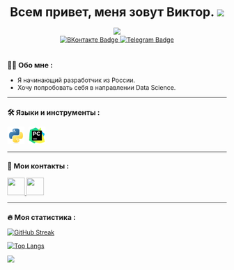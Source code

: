 <h1 align="center">
  Всем привет, меня зовут Виктор.
  <img src="https://media.giphy.com/media/hvRJCLFzcasrR4ia7z/giphy.gif" width="30px"/>
</h1>
<div id="header" align="center">
  <img src="https://media.giphy.com/media/dWesBcTLavkZuG35MI/giphy.gif" width="400"/>
</div>
<div id="badges" align="center">
  <a href="https://vk.com/mem3nto_m0ri">
    <img src="https://img.shields.io/badge/ВКонтакте-blue?logo=VK&style=social" alt="ВКонтакте Badge"/>
  </a>
  <a href="https://t.me/mem3nto_m0ri">
    <img src="https://img.shields.io/badge/Telegram-blue?logo=Telegram&style=social" alt="Telegram Badge"/>
  </a>
</div>
<div id="views" align="center">
  <img src="https://komarev.com/ghpvc/?username=Yokai-Developer&style=for-the-badge&color=red" alt=""/>
</div>

### :woman_technologist: Обо мне :
- Я начинающий разработчик из России.
- Хочу попробовать себя в направлении Data Science.

___
### :hammer_and_wrench: Языки и инструменты :
<div>
  <img src="https://github.com/devicons/devicon/blob/master/icons/python/python-original.svg" title="Java" alt="Java" width="40" height="40"/>&nbsp;
  <img src="https://github.com/devicons/devicon/blob/master/icons/pycharm/pycharm-original.svg" title="Java" alt="Java" width="40" height="40"/>&nbsp;
</div>

___
### 📧 Мои контакты :
<div>
  <a href="https://t.me/mem3nto_m0ri">
    <img src="https://user-images.githubusercontent.com/49933115/139837223-bf23d3a9-4638-4e17-994a-ac8678d5f517.png" width="40" height="40"&nbsp;/>
  </a>
  <a href="https://vk.com/mem3nto_m0ri">
    <img src="https://cdn-icons-png.flaticon.com/512/145/145813.png" width="40" height="40"&nbsp;/>
  </a>
</div>

___
### :fire: Моя статистика :
[![GitHub Streak](http://github-readme-streak-stats.herokuapp.com?user=Yokai-Developer&theme=dark&background=000000)](https://git.io/streak-stats)

[![Top Langs](https://github-readme-stats.vercel.app/api/top-langs/?username=Yokai-Developer&theme=vision-friendly-dark)](https://github.com/anuraghazra/github-readme-stats)

<img src="https://www.codewars.com/users/Yokai-Developer/badges/large"/>
